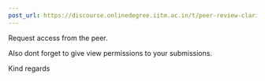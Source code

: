 ```yaml
---
post_url: https://discourse.onlinedegree.iitm.ac.in/t/peer-review-clarificaiton/171541/3
---
```

Request access from the peer.

Also dont forget to give view permissions to your submissions.

Kind regards